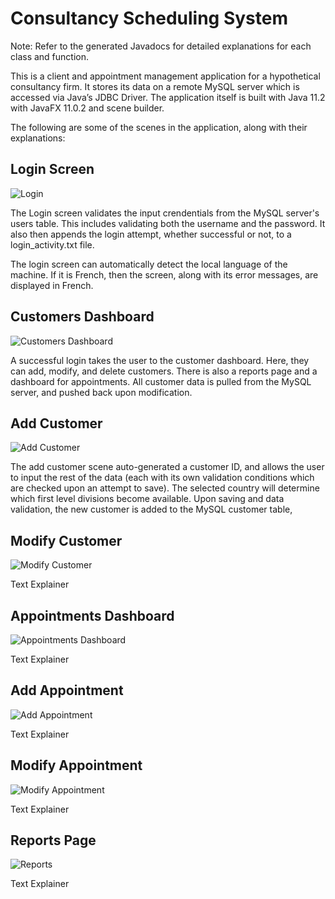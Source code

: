 # Consultancy Scheduling System

Note: Refer to the generated Javadocs for detailed explanations for each class and function.

This is a client and appointment management application for a hypothetical consultancy firm. It stores its data on a remote MySQL server which is accessed via Java’s JDBC Driver. The application itself is built with Java 11.2 with JavaFX 11.0.2 and scene builder.

The following are some of the scenes in the application, along with their explanations:


## Login Screen

![Login](/screen_shots/login.png?raw=true "Login")

The Login screen validates the input crendentials from the MySQL server's users table. This includes validating both the username and the password. It also then appends the login attempt, whether successful or not, to a login_activity.txt file. 

The login screen can automatically detect the local language of the machine. If it is French, then the screen, along with its error messages, are displayed in French.


## Customers Dashboard

![Customers Dashboard](/screen_shots/Customers_Dashboard.png?raw=true "Customers Dashboard")

A successful login takes the user to the customer dashboard. Here, they can add, modify, and delete customers. There is also a reports page and a dashboard for appointments. All customer data is pulled from the MySQL server, and pushed back upon modification.


## Add Customer

![Add Customer](/screen_shots/Add_Customers.png?raw=true "Add Customer")

The add customer scene auto-generated a customer ID, and allows the user to input the rest of the data (each with its own validation conditions which are checked upon an attempt to save). The selected country will determine which first level divisions become available. Upon saving and data validation, the new customer is added to the MySQL customer table,  

## Modify Customer

![Modify Customer](/screen_shots/modify_customer.png?raw=true "Modify Customer")

Text Explainer


## Appointments Dashboard

![Appointments Dashboard](/screen_shots/Appointments_Dashboard.png?raw=true "Appointments Dashboard")

Text Explainer


## Add Appointment

![Add Appointment](/screen_shots/Add_Appointment.png?raw=true "Add Appointment")

Text Explainer


## Modify Appointment

![Modify Appointment](/screen_shots/modify_appointment.png?raw=true "Modify Appointment")

Text Explainer


## Reports Page

![Reports](/screen_shots/Reports.png?raw=true "Reports")

Text Explainer
